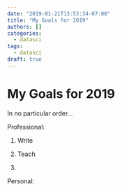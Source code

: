 ```yaml
---
date: "2019-01-21T13:53:34-07:00"
title: "My Goals for 2019"
authors: []
categories:
  - datasci
tags:
  - datasci
draft: true
---
```


# My Goals for 2019

In no particular order...

Professional:

1. Write

1. Teach

1. 

Personal:

